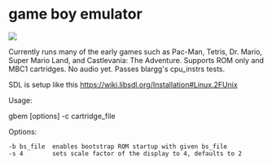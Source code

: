 # game boy emulator

![](https://i.imgur.com/KLglfpV.gif)

Currently runs many of the early games such as Pac-Man, Tetris, Dr. Mario, Super Mario Land, and Castlevania: The Adventure.
Supports ROM only and MBC1 cartridges. No audio yet. Passes blargg's cpu_instrs tests.

SDL is setup like this https://wiki.libsdl.org/Installation#Linux.2FUnix

Usage:

gbem [options] \-c cartridge_file


Options:

	-b bs_file 	enables bootstrap ROM startup with given bs_file
	-s 4		sets scale factor of the display to 4, defaults to 2